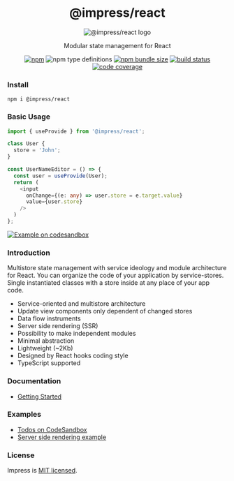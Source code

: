 <div align="center">

# @impress/react

![@impress/react logo](https://betula.github.io/impress/logo.png)

Modular state management for React

[![npm](https://img.shields.io/npm/v/@impress/react?style=flat-square)](https://www.npmjs.com/package/@impress/react) ![npm type definitions](https://img.shields.io/npm/types/@impress/react?style=flat-square) [![npm bundle size](https://img.shields.io/bundlephobia/minzip/@impress/react?style=flat-square)](https://bundlephobia.com/result?p=@impress/react) [![build status](https://img.shields.io/github/workflow/status/betula/impress/Tests?style=flat-square)](https://github.com/betula/impress/actions?workflow=Tests) [![code coverage](https://img.shields.io/coveralls/github/betula/impress?style=flat-square)](https://coveralls.io/github/betula/impress)

</div>

### Install

`npm i @impress/react`

### Basic Usage

```typescript
import { useProvide } from '@impress/react';

class User {
  store = 'John';
}

const UserNameEditor = () => {
  const user = useProvide(User);
  return (
    <input
      onChange={(e: any) => user.store = e.target.value}
      value={user.store}
    />
  )
};
```
[![Example on codesandbox](https://codesandbox.io/static/img/play-codesandbox.svg)](https://codesandbox.io/s/github/betula/impress/tree/master/examples/basic-usage)

### Introduction

Multistore state management with service ideology and module architecture for React. You can organize the code of your application by service-stores. Single instantiated classes with a store inside at any place of your app code.

- Service-oriented and multistore architecture
- Update view components only dependent of changed stores
- Data flow instruments
- Server side rendering (SSR)
- Possibility to make independent modules
- Minimal abstraction
- Lightweight (~2Kb)
- Designed by React hooks coding style
- TypeScript supported

### Documentation

- [Getting Started](./docs/getting-started.md)

### Examples

- [Todos on CodeSandbox](https://codesandbox.io/s/github/betula/impress/tree/master/examples/todos)
- [Server side rendering example](https://github.com/betula/impress/tree/master/examples/ssr)

### License

Impress is [MIT licensed](./LICENSE).
